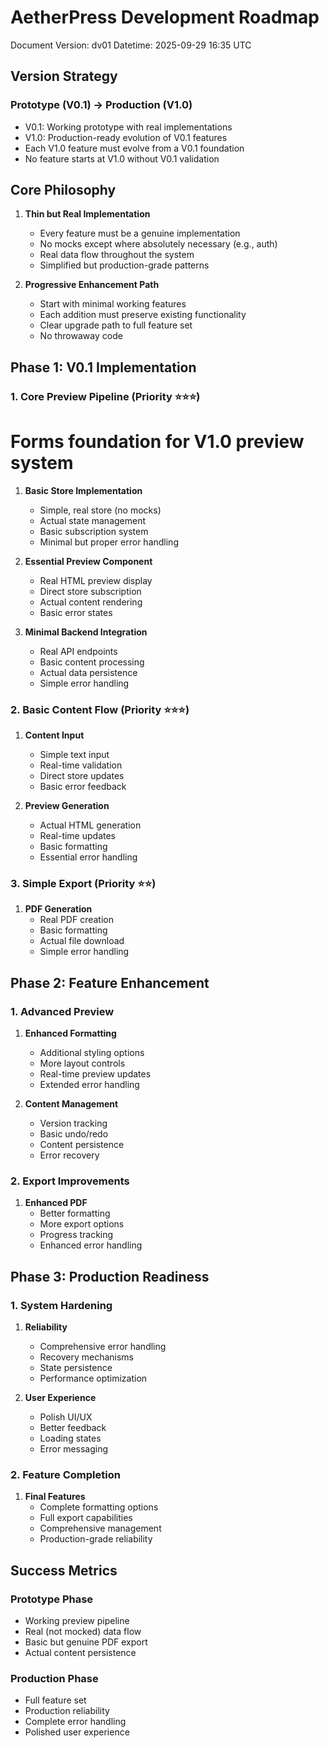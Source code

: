 # AetherPress Development Roadmap

Document Version: dv01
Datetime: 2025-09-29 16:35 UTC

## Version Strategy

### Prototype (V0.1) → Production (V1.0)

- V0.1: Working prototype with real implementations
- V1.0: Production-ready evolution of V0.1 features
- Each V1.0 feature must evolve from a V0.1 foundation
- No feature starts at V1.0 without V0.1 validation

## Core Philosophy

1. **Thin but Real Implementation**

   - Every feature must be a genuine implementation
   - No mocks except where absolutely necessary (e.g., auth)
   - Real data flow throughout the system
   - Simplified but production-grade patterns

2. **Progressive Enhancement Path**
   - Start with minimal working features
   - Each addition must preserve existing functionality
   - Clear upgrade path to full feature set
   - No throwaway code

## Phase 1: V0.1 Implementation

### 1. Core Preview Pipeline (Priority ⭐⭐⭐)

# Forms foundation for V1.0 preview system

1. **Basic Store Implementation**

   - Simple, real store (no mocks)
   - Actual state management
   - Basic subscription system
   - Minimal but proper error handling

2. **Essential Preview Component**

   - Real HTML preview display
   - Direct store subscription
   - Actual content rendering
   - Basic error states

3. **Minimal Backend Integration**
   - Real API endpoints
   - Basic content processing
   - Actual data persistence
   - Simple error handling

### 2. Basic Content Flow (Priority ⭐⭐⭐)

1. **Content Input**

   - Simple text input
   - Real-time validation
   - Direct store updates
   - Basic error feedback

2. **Preview Generation**
   - Actual HTML generation
   - Real-time updates
   - Basic formatting
   - Essential error handling

### 3. Simple Export (Priority ⭐⭐)

1. **PDF Generation**
   - Real PDF creation
   - Basic formatting
   - Actual file download
   - Simple error handling

## Phase 2: Feature Enhancement

### 1. Advanced Preview

1. **Enhanced Formatting**

   - Additional styling options
   - More layout controls
   - Real-time preview updates
   - Extended error handling

2. **Content Management**
   - Version tracking
   - Basic undo/redo
   - Content persistence
   - Error recovery

### 2. Export Improvements

1. **Enhanced PDF**
   - Better formatting
   - More export options
   - Progress tracking
   - Enhanced error handling

## Phase 3: Production Readiness

### 1. System Hardening

1. **Reliability**

   - Comprehensive error handling
   - Recovery mechanisms
   - State persistence
   - Performance optimization

2. **User Experience**
   - Polish UI/UX
   - Better feedback
   - Loading states
   - Error messaging

### 2. Feature Completion

1. **Final Features**
   - Complete formatting options
   - Full export capabilities
   - Comprehensive management
   - Production-grade reliability

## Success Metrics

### Prototype Phase

- Working preview pipeline
- Real (not mocked) data flow
- Basic but genuine PDF export
- Actual content persistence

### Production Phase

- Full feature set
- Production reliability
- Complete error handling
- Polished user experience
